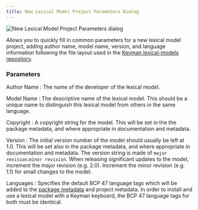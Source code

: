 ```yaml
---
title: New Lexical Model Project Parameters Dialog
---
```


![New Lexical Model Project Parameters dialog](/cdn/dev/img/developer/120/ui/frmNewLMProjectParameters.9f0c6da7d4898fdaec60bb6a88da84d7.png)

Allows you to quickly fill in common parameters for a new lexical model
project, adding author name, model name, version, and language
information following the file layout used in the [Keyman lexical-models repository](https://github.com/keymanapp/lexical-models).

### Parameters

Author Name
:   The name of the developer of the lexical model.

Model Name
:   The descriptive name of the lexical model. This should be a unique
    name to distinguish this lexical model from others in the same
    language.

Copyright
:   A copyright string for the model. This will be set in the the
    package metadata, and where appropriate in documentation and
    metadata.

Version
:   The initial version number of the model should usually be left at
    1.0. This will be set also in the package metadata, and where
    appropriate in documentation and metadata. The version string is
    made of `major revision`.`minor revision`. When releasing
    significant updates to the model, increment the major revision (e.g.
    2.0). Increment the minor revision (e.g. 1.1) for small changes to
    the model.

Languages
:   Specifies the default BCP 47 language tags which will be added to
    the [package metadata](../reference/file-types/metadata) and project
    metadata. In order to install and use a lexical model with a Keyman
    keyboard, the BCP 47 language tags for both must be identical.